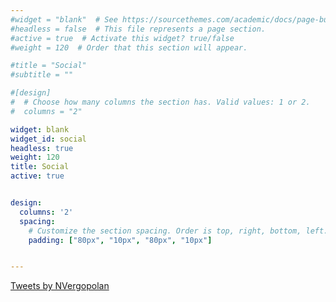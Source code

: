 ```yaml
---
#widget = "blank"  # See https://sourcethemes.com/academic/docs/page-builder/
#headless = false  # This file represents a page section.
#active = true  # Activate this widget? true/false
#weight = 120  # Order that this section will appear.

#title = "Social"
#subtitle = ""

#[design]
#  # Choose how many columns the section has. Valid values: 1 or 2.
#  columns = "2"

widget: blank
widget_id: social
headless: true
weight: 120
title: Social
active: true


design:
  columns: '2'
  spacing:
    # Customize the section spacing. Order is top, right, bottom, left.
    padding: ["80px", "10px", "80px", "10px"]


---
```

<a class="twitter-timeline" data-width="650" data-height="10000" href="https://twitter.com/NVergopolan?ref_src=twsrc%5Etfw">Tweets by NVergopolan</a> <script async src="https://platform.twitter.com/widgets.js" charset="utf-8"></script>

<!-- {{< twitter nvergopolan >}} --!>

<!-- 
{{< row >}}
{{< column>}}
{{< tweet 1447966923707207681 >}}
{{< tweet 1545161288686284801 >}}
{{< /column>}}
{{< column>}}
{{< tweet 666616452582129664 >}}
{{< tweet 666616452582129664 >}}
{{< /column>}}
{{< /row >}}
-->

<!-- 
## Press and Media
* [*UCR Magazine*](https://medium.com/ucr-magazine/flip-tanedo-assistant-professor-physics-and-astronomy-b98c51bfa405) 11/21/2018
-->
